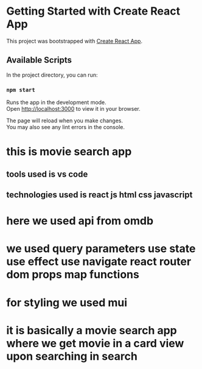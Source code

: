 # Getting Started with Create React App

This project was bootstrapped with [Create React App](https://github.com/facebook/create-react-app).

## Available Scripts

In the project directory, you can run:

### `npm start`

Runs the app in the development mode.\
Open [http://localhost:3000](http://localhost:3000) to view it in your browser.

The page will reload when you make changes.\
You may also see any lint errors in the console.

# this is movie search app 
## tools used is vs code 
## technologies used is react js html css javascript
# here we used api from omdb
# we used query parameters use state use effect use navigate react router dom props map functions
# for styling we used mui
# it is basically a movie search app where we get movie in a card view upon searching in search

